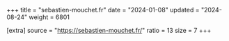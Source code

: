 +++
title = "sebastien-mouchet.fr"
date = "2024-01-08"
updated = "2024-08-24"
weight = 6801

[extra]
source = "https://sebastien-mouchet.fr/"
ratio = 13
size = 7
+++
